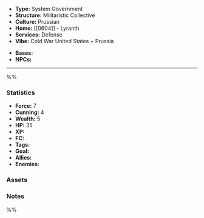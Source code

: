 - **Type:** System Government
- **Structure:** Militaristic Collective
- **Culture:** Prussian
- **Home:** [[0604]] - Lyranth
- **Services:** Defense
- **Vibe:** Cold War United States + Prussia
* **Bases:** 
* **NPCs:** 
---
%%
### Statistics
* **Force:** 7
* **Cunning:** 4
* **Wealth:** 5
* **HP:** 35
* **XP:** 
* **FC:** 
* **Tags:**
* **Goal:**
* **Allies:** 
* **Enemies:** 
### Assets

### Notes
%%